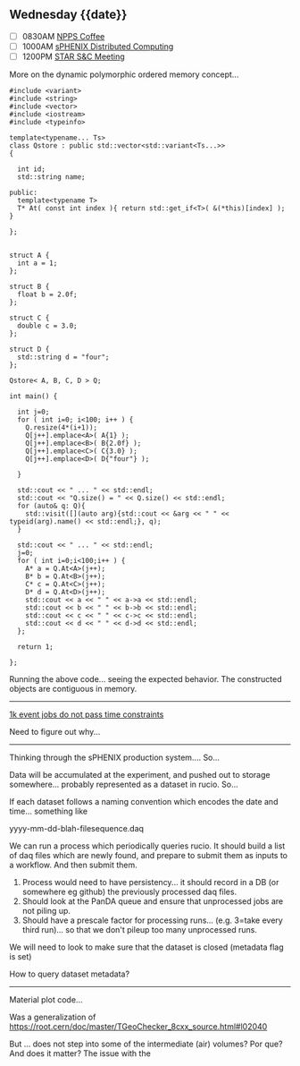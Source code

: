 ## Wednesday {{date}}

- [ ] 0830AM [NPPS Coffee](https://bnl.zoomgov.com/j/16157150845?pwd=NXNqTi9ZWEFBKzYwRXQ5U3NXU1dBZz09)
- [ ] 1000AM [sPHENIX Distributed Computing](https://bnl.zoomgov.com/j/16157150845?pwd=NXNqTi9ZWEFBKzYwRXQ5U3NXU1dBZz09)
- [ ] 1200PM [STAR S&C Meeting](https://lbnl.zoom.us/j/97026562983?pwd=VGVXbzhYUUhheEJ2cFMyVVdVRXowZz09)

More on the dynamic polymorphic ordered memory concept...

```
#include <variant>
#include <string>
#include <vector>
#include <iostream>
#include <typeinfo>

template<typename... Ts>
class Qstore : public std::vector<std::variant<Ts...>>
{

  int id;
  std::string name;

public:
  template<typename T>
  T* At( const int index ){ return std::get_if<T>( &(*this)[index] ); }
  
};


struct A {
  int a = 1;
};

struct B {
  float b = 2.0f;
};

struct C {
  double c = 3.0;
};

struct D {
  std::string d = "four";
};

Qstore< A, B, C, D > Q;

int main() {

  int j=0;
  for ( int i=0; i<100; i++ ) { 
    Q.resize(4*(i+1));
    Q[j++].emplace<A>( A{1} );
    Q[j++].emplace<B>( B{2.0f} );
    Q[j++].emplace<C>( C{3.0} );
    Q[j++].emplace<D>( D{"four"} );

  }
    
  std::cout << " ... " << std::endl;
  std::cout << "Q.size() = " << Q.size() << std::endl;
  for (auto& q: Q){
    std::visit([](auto arg){std::cout << &arg << " " << typeid(arg).name() << std::endl;}, q);
  }

  std::cout << " ... " << std::endl;
  j=0;
  for ( int i=0;i<100;i++ ) {
    A* a = Q.At<A>(j++);
    B* b = Q.At<B>(j++);
    C* c = Q.At<C>(j++);
    D* d = Q.At<D>(j++);
    std::cout << a << " " << a->a << std::endl;
    std::cout << b << " " << b->b << std::endl;
    std::cout << c << " " << c->c << std::endl;
    std::cout << d << " " << d->d << std::endl;    
  };

  return 1;

};
```

Running the above code... seeing the expected behavior.  The constructed objects are contiguous in memory.


-----------------------

[1k event jobs do not pass time constraints](https://panda-doma.cern.ch/jobs/?jeditaskid=133492&mode=nodrop&display_limit=100)

Need to figure out why...

-----------------------

Thinking through the sPHENIX production system.... So...

Data will be accumulated at the experiment, and pushed out to storage somewhere... probably represented as a dataset in rucio.  So...

If each dataset follows a naming convention which encodes the date and time...  something like

yyyy-mm-dd-blah-filesequence.daq

We can run a process which periodically queries rucio.  It should build a list of daq files which are newly found, and prepare to submit them as inputs to a workflow.  And then submit them.

1) Process would need to have persistency... it should record in a DB (or somewhere eg github) the previously processed daq files.
2) Should look at the PanDA queue and ensure that unprocessed jobs are not piling up.
3) Should have a prescale factor for processing runs... (e.g. 3=take every third run)... so that we don't pileup too many unprocessed runs.

We will need to look to make sure that the dataset is closed (metadata flag is set)

How to query dataset metadata?

----------------

Material plot code...

Was a generalization of
https://root.cern/doc/master/TGeoChecker_8cxx_source.html#l02040

But ... does not step into some of the intermediate (air) volumes?  Por que?  And does it matter?  The issue with the 





